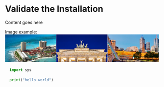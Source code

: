 # Validate the Installation

Content goes here

Image example: ![alternate text](assets/images/cisco-live.jpg)

```python
  import sys

  print("hello world")
```
